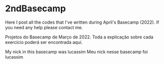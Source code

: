 # 2ndBasecamp
Here I post all the codes that I've written during April's Basecamp (2022). If you need any help please contact me.

Projetos do Basecamp de Março de 2022. Toda a explicação sobre cada exercício poderá ser encontrada aqui. 

My nick in this basecamp was lucassim
Meu nick nesse basecamp foi lucassim
